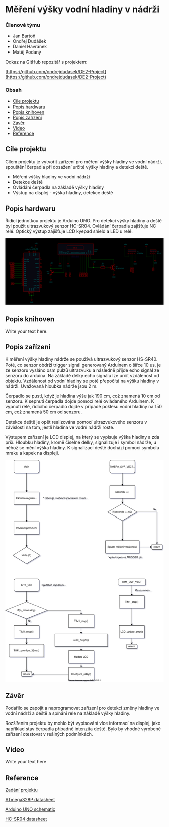 # Měření výšky vodní hladiny v nádrži

### Členové týmu

* Jan Bartoň
* Ondřej Dudášek
* Daniel Havránek
* Matěj Podaný

Odkaz na GitHub repozitář s projektem:

[https://github.com/ondrejdudasek/DE2-Project](https://github.com/ondrejdudasek/DE2-Project)

### Obsah

* [Cíle projektu](#objectives)
* [Popis hardwaru](#hardware)
* [Popis knihoven](#libs)
* [Popis zařízení](#main)
* [Závěr](#end)
* [Video](#video)
* [Reference](#references)

<a name="objectives"></a>

## Cíle projektu

Cílem projektu je vytvořit zařízení pro měření výšky hladiny ve vodní nádrži, spouštění čerpadla při dosažení určité výšky hladiny a detekci deště. 

* Měření výšky hladiny ve vodní nádrži
* Detekce deště
* Ovládání čerpadla na základě výšky hladiny
* Výstup na displej - výška hladiny, detekce deště

<a name="hardware"></a>

## Popis hardwaru

Řídící jednotkou projektu je Arduino UNO. Pro detekci výšky hladiny a deště byl použit ultrazvukový senzor HC-SR04. Ovládání čerpadla zajišťuje NC relé. Optický výstup zajišťuje LCD kyepad shield a LED u relé.


![Schéma zapojení](images/WTC_Scheme.png)

<a name="libs"></a>

## Popis knihoven

Write your text here.

<a name="main"></a>

## Popis zařízení

K měření výšky hladiny nádrže se používá ultrazvukový senzor HS-SR40. Poté, co senzor obdrží trigger signál generovaný Arduinem o šířce 10 us, je ze senzoru vysláno osm pulzů ultrazvuku a následně přijde echo signál ze senzoru do arduina. Na základě délky echo signálu lze určit vzdálenost od objektu. Vzdálenost od vodní hladiny se poté přepočítá na výšku hladiny v nádrži. Uvažovaná hloubka nádrže jsou 2 m.

Čerpadlo se pustí, když je hladina výše jak 190 cm, což znamená 10 cm od senzoru. K sepnutí čerpadla dojde pomocí relé ovládaného Arduinem. K vypnutí relé, řídícího čerpadlo dojde v případě poklesu vodní hladiny na 150 cm, což znamená 50 cm od senzoru.

Detekce deště je opět realizována pomocí ultrazvukového senzoru v závislosti na tom, jestli hladina ve vodní nádrži roste. 

Výstupem zařízení je LCD displej, na který se vypisuje výška hladiny a zda prší. Hloubku hladiny, kromě číselné délky, signalizuje i symbol nádrže, u něhož se mění výška hladiny. K signalizaci deště dochází pomocí symbolu mraku a kapek na displeji.

![Flowchart](images/Main.drawio.svg)

<a name="video"></a>

## Závěr

Podařilo se zapojit a naprogramovat zařízení pro detekci změny hladiny ve vodní nádrži a deště a spínání rele na základě výšky hladiny.

Rozšířením projektu by mohlo být vypisování více informací na displej, jako například stav čerpadla případně intenzita deště. Bylo by vhodné vyrobené zařízení otestovat v reálných podmínkách.

<a name="end"></a>

## Video

Write your text here

<a name="references"></a>

## Reference
[Zadání projektu](https://github.com/tomas-fryza/Digital-electronics-2/tree/master/Labs/project)

[ATmega328P datasheet](https://ww1.microchip.com/downloads/en/DeviceDoc/ATmega48A-PA-88A-PA-168A-PA-328-P-DS-DS40002061B.pdf)

[Arduino UNO schematic](https://github.com/tomas-fryza/Digital-electronics-2/blob/master/Docs/arduino_shield.pdf)

[HC-SR04 datasheet](https://cdn.sparkfun.com/datasheets/Sensors/Proximity/HCSR04.pdf)

